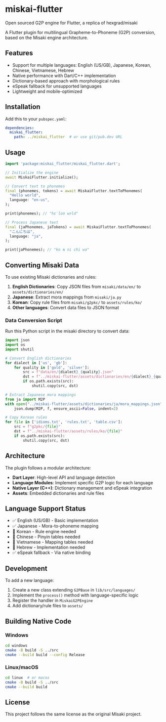 # miskai-flutter

Open sourced G2P engine for Flutter, a replica of hexgrad/misaki

A Flutter plugin for multilingual Grapheme-to-Phoneme (G2P) conversion, based on the Misaki engine architecture.

## Features

- Support for multiple languages: English (US/GB), Japanese, Korean, Chinese, Vietnamese, Hebrew
- Native performance with Dart/C++ implementation
- Dictionary-based approach with morphological rules
- eSpeak fallback for unsupported languages
- Lightweight and mobile-optimized

## Installation

Add this to your `pubspec.yaml`:

```yaml
dependencies:
  miskai_flutter:
    path: ../miskai_flutter  # or use git/pub.dev URL
```

## Usage

```dart
import 'package:miskai_flutter/miskai_flutter.dart';

// Initialize the engine
await MiskaiFlutter.initialize();

// Convert text to phonemes
final (phonemes, tokens) = await MiskaiFlutter.textToPhonemes(
  "Hello world",
  language: "en-us",
);

print(phonemes); // "hɛˈloʊ wɝld"

// Process Japanese text
final (jaPhonemes, jaTokens) = await MiskaiFlutter.textToPhonemes(
  "こんにちは",
  language: "ja",
);

print(jaPhonemes); // "ko ɴ ni chi wa"
```

## Converting Misaki Data

To use existing Misaki dictionaries and rules:

1. **English Dictionaries**: Copy JSON files from `misaki/data/en/` to `assets/dictionaries/en/`
2. **Japanese**: Extract mora mappings from `misaki/ja.py`
3. **Korean**: Copy rule files from `misaki/g2pkc/` to `assets/rules/ko/`
4. **Other languages**: Convert data files to JSON format

### Data Conversion Script

Run this Python script in the misaki directory to convert data:

```python
import json
import os
import shutil

# Convert English dictionaries
for dialect in ['us', 'gb']:
    for quality in ['gold', 'silver']:
        src = f"data/en/{dialect}_{quality}.json"
        dst = f"../miskai-flutter/assets/dictionaries/en/{dialect}_{quality}.json"
        if os.path.exists(src):
            shutil.copy(src, dst)

# Extract Japanese mora mappings
from ja import M2P
with open("../miskai-flutter/assets/dictionaries/ja/mora_mappings.json", "w") as f:
    json.dump(M2P, f, ensure_ascii=False, indent=2)

# Copy Korean rules
for file in ['idioms.txt', 'rules.txt', 'table.csv']:
    src = f"g2pkc/{file}"
    dst = f"../miskai-flutter/assets/rules/ko/{file}"
    if os.path.exists(src):
        shutil.copy(src, dst)
```

## Architecture

The plugin follows a modular architecture:

- **Dart Layer**: High-level API and language detection
- **Language Modules**: Implement specific G2P logic for each language
- **Native Layer (C++)**: Dictionary management and eSpeak integration
- **Assets**: Embedded dictionaries and rule files

## Language Support Status

- ✅ English (US/GB) - Basic implementation
- ✅ Japanese - Mora-to-phoneme mapping
- 🚧 Korean - Rule engine needed
- 🚧 Chinese - Pinyin tables needed
- 🚧 Vietnamese - Mapping tables needed
- 🚧 Hebrew - Implementation needed
- ✅ eSpeak fallback - Via native binding

## Development

To add a new language:

1. Create a new class extending `G2PBase` in `lib/src/languages/`
2. Implement the `process()` method with language-specific logic
3. Register the handler in `MiskaiG2PEngine`
4. Add dictionary/rule files to `assets/`

## Building Native Code

### Windows
```bash
cd windows
cmake -B build -S ../src
cmake --build build --config Release
```

### Linux/macOS
```bash
cd linux  # or macos
cmake -B build -S ../src
cmake --build build
```

## License

This project follows the same license as the original Misaki project.